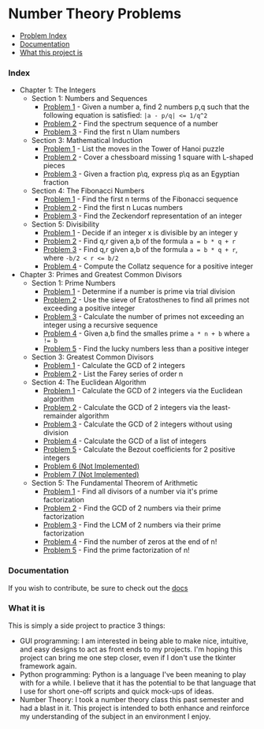Number Theory Problems
======================

- [Problem Index][index]
- [Documentation][documentation]
- [What this project is][what]

### Index ###

- Chapter 1: The Integers
  - Section 1: Numbers and Sequences
    - [Problem 1][1.1.1] - Given a number a, find 2 numbers p,q such that the
                           following equation is satisfied: `|a - p/q| <= 1/q^2`
    - [Problem 2][1.1.2] - Find the spectrum sequence of a number
    - [Problem 3][1.1.3] - Find the first n Ulam numbers
  - Section 3: Mathematical Induction
    - [Problem 1][1.3.1] - List the moves in the Tower of Hanoi puzzle
    - [Problem 2][1.3.2] - Cover a chessboard missing 1 square with L-shaped
                           pieces
    - [Problem 3][1.3.3] - Given a fraction p\q, express p\q as an Egyptian
                           fraction
  - Section 4: The Fibonacci Numbers
    - [Problem 1][1.4.1] - Find the first n terms of the Fibonacci sequence
    - [Problem 2][1.4.2] - Find the first n Lucas numbers
    - [Problem 3][1.4.3] - Find the Zeckendorf representation of an integer
  - Section 5: Divisibility
    - [Problem 1][1.5.1] - Decide if an integer x is divisible by an integer y
    - [Problem 2][1.5.2] - Find q,r given a,b of the formula `a = b * q + r`
    - [Problem 3][1.5.3] - Find q,r given a,b of the formula `a = b * q + r`,
                           where `-b/2 < r <= b/2`
    - [Problem 4][1.5.4] - Compute the Collatz sequence for a positive integer
- Chapter 3: Primes and Greatest Common Divisors
  - Section 1: Prime Numbers
    - [Problem 1][3.1.1] - Determine if a number is prime via trial division
    - [Problem 2][3.1.2] - Use the sieve of Eratosthenes to find all primes not
                           exceeding a positive integer
    - [Problem 3][3.1.3] - Calculate the number of primes not exceeding an
                           integer using a recursive sequence
    - [Problem 4][3.1.4] - Given a,b find the smalles prime `a * n + b` where
                           `a != b`
    - [Problem 5][3.1.5] - Find the lucky numbers less than a positive integer
  - Section 3: Greatest Common Divisors
    - [Problem 1][3.3.1] - Calculate the GCD of 2 integers
    - [Problem 2][3.3.2] - List the Farey series of order n
  - Section 4: The Euclidean Algorithm
    - [Problem 1][3.4.1] - Calculate the GCD of 2 integers via the Euclidean
                           algorithm
    - [Problem 2][3.4.2] - Calculate the GCD of 2 integers via the
                           least-remainder algorithm
    - [Problem 3][3.4.3] - Calculate the GCD of 2 integers without using
                           division
    - [Problem 4][3.4.4] - Calculate the GCD of a list of integers
    - [Problem 5][3.4.5] - Calculate the Bezout coefficients for 2 positive
                           integers
    - [Problem 6 (Not Implemented)][3.4.6]
    - [Problem 7 (Not Implemented)][3.4.7]
  - Section 5: The Fundamental Theorem of Arithmetic
    - [Problem 1][3.5.1] - Find all divisors of a number via it's prime
                           factorization
    - [Problem 2][3.5.2] - Find the GCD of 2 numbers via their prime
                           factorization
    - [Problem 3][3.5.3] - Find the LCM of 2 numbers via their prime
                           factorization
    - [Problem 4][3.5.4] - Find the number of zeros at the end of n!
    - [Problem 5][3.5.5] - Find the prime factorization of n!

### Documentation ###

If you wish to contribute, be sure to check out the [docs][docs]

### What it is ###

This is simply a side project to practice 3 things:
- GUI programming: I am interested in being able to make nice, intuitive, and
easy designs to act as front ends to my projects. I'm hoping this project can
bring me one step closer, even if I don't use the tkinter framework again.
- Python programming: Python is a language I've been meaning to play with for a
while. I believe that it has the potential to be that language that I use for
short one-off scripts and quick mock-ups of ideas.
- Number Theory: I took a number theory class this past semester and had a blast
in it. This project is intended to both enhance and reinforce my understanding
of the subject in an environment I enjoy.

[index]: #index
[documentation]: #documentation
[what]: #what-it-is
[1.1.1]: chapter1/section1/problem1
[1.1.2]: chapter1/section1/problem2
[1.1.3]: chapter1/section1/problem3
[1.3.1]: chapter1/section3/problem1
[1.3.2]: chapter1/section3/problem2
[1.3.3]: chapter1/section3/problem3
[1.4.1]: chapter1/section4/problem1
[1.4.2]: chapter1/section4/problem2
[1.4.3]: chapter1/section4/problem3
[1.5.1]: chapter1/section5/problem1
[1.5.2]: chapter1/section5/problem2
[1.5.3]: chapter1/section5/problem3
[1.5.4]: chapter1/section5/problem4
[3.1.1]: chapter3/section1/problem1
[3.1.2]: chapter3/section1/problem2
[3.1.3]: chapter3/section1/problem3
[3.1.4]: chapter3/section1/problem4
[3.1.5]: chapter3/section1/problem5
[3.3.1]: chapter3/section3/problem1
[3.3.2]: chapter3/section3/problem2
[3.4.1]: chapter3/section4/problem1
[3.4.2]: chapter3/section4/problem2
[3.4.3]: chapter3/section4/problem3
[3.4.4]: chapter3/section4/problem4
[3.4.5]: chapter3/section4/problem5
[3.4.6]: chapter3/section4/problem6
[3.4.7]: chapter3/section4/problem7
[3.5.1]: chapter3/section5/problem1
[3.5.2]: chapter3/section5/problem2
[3.5.3]: chapter3/section5/problem3
[3.5.4]: chapter3/section5/problem4
[3.5.5]: chapter3/section5/problem5
[docs]: Docs
